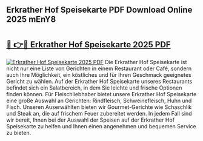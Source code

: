## Erkrather Hof Speisekarte PDF Download Online 2025 mEnY8

# <h2><a href="http://gc8mzt3.nevu.top/?p=Erkrather+Hof+Speisekarte">🔗 👉🔴 Erkrather Hof Speisekarte 2025 PDF</a></h2>

[![Erkrather Hof Speisekarte 2025 PDF](https://i.imgur.com/dBaPXMq.png)](http://gc8mzt3.nevu.top/?p=Erkrather+Hof+Speisekarte)
Die Erkrather Hof Speisekarte ist nicht nur eine Liste von Gerichten in einem Restaurant oder Café, sondern auch Ihre Möglichkeit, ein köstliches und für Ihren Geschmack geeignetes Gericht zu wählen. Auf der Erkrather Hof Speisekarte unseres Restaurants befindet sich ein Salatbereich, in dem Sie leichte und frische Optionen finden können. Für Fleischliebhaber bietet unsere Erkrather Hof Speisekarte eine große Auswahl an Gerichten: Rindfleisch, Schweinefleisch, Huhn und Fisch. Unseren Auserwählten bieten wir Gourmet-Gerichte wie Schaschlik und Steak an, die auf frischem Feuer zubereitet werden. In jedem Fall sind wir bereit, Ihnen bei der Auswahl der Speisen auf der Erkrather Hof Speisekarte zu helfen und Ihnen einen angenehmen und bequemen Service zu bieten.
